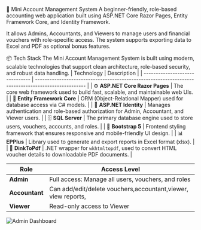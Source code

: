 🧾 Mini Account Management System
A beginner-friendly, role-based accounting web application built using ASP.NET Core Razor Pages, Entity Framework Core, and Identity Framework.

It allows Admins, Accountants, and Viewers to manage users and financial vouchers with role-specific access. The system supports exporting data to Excel and PDF as optional bonus features.

📦 Tech Stack
The Mini Account Management System is built using modern, scalable technologies that support clean architecture, role-based security, and robust data handling.
| Technology                      | Description                                                                                         |
| ------------------------------- | --------------------------------------------------------------------------------------------------- |
| ⚙️ **ASP.NET Core Razor Pages** | The core web framework used to build fast, scalable, and maintainable web UIs.                      |
| 🧮 **Entity Framework Core**    | ORM (Object-Relational Mapper) used for database access via C# models.                              |
| 🔐 **ASP.NET Identity**         | Manages authentication and role-based authorization for Admin, Accountant, and Viewer users.        |
| 🗄️ **SQL Server**              | The primary database engine used to store users, vouchers, accounts, and roles.                     |
| 🎨 **Bootstrap 5**              | Frontend styling framework that ensures responsive and mobile-friendly UI design.                   |
| 📊 **EPPlus**                   | Library used to generate and export reports in Excel format (xlsx).                                 |
| 🧾 **DinkToPdf**                | .NET wrapper for `wkhtmltopdf`, used to convert HTML voucher details to downloadable PDF documents. |


| Role           | Access Level                                                          |
| -------------- | --------------------------------------------------                    |
| **Admin**      | Full access: Manage all users, vouchers, and roles                    |
| **Accountant** | Can add/edit/delete vouchers,accountant,viewer, view reports,         |
| **Viewer**     | Read-only access to Viewer                                            |

![Admin Dashboard](Screenshots/AdminDashboard.png)

